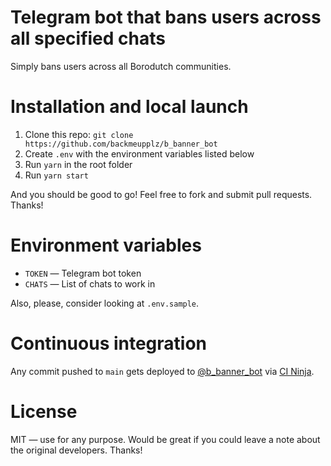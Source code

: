# Telegram bot that bans users across all specified chats

Simply bans users across all Borodutch communities.

# Installation and local launch

1. Clone this repo: `git clone https://github.com/backmeupplz/b_banner_bot`
2. Create `.env` with the environment variables listed below
3. Run `yarn` in the root folder
4. Run `yarn start`

And you should be good to go! Feel free to fork and submit pull requests. Thanks!

# Environment variables

- `TOKEN` — Telegram bot token
- `CHATS` — List of chats to work in

Also, please, consider looking at `.env.sample`.

# Continuous integration

Any commit pushed to `main` gets deployed to [@b_banner_bot](https://t.me/b_banner_bot) via [CI Ninja](https://github.com/backmeupplz/ci-ninja).

# License

MIT — use for any purpose. Would be great if you could leave a note about the original developers. Thanks!

